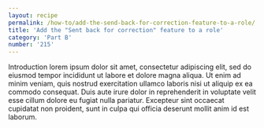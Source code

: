 ```yaml
---
layout: recipe
permalink: /how-to/add-the-send-back-for-correction-feature-to-a-role/
title: 'Add the "Sent back for correction" feature to a role'
category: 'Part B'
number: '215'
---
```


Introduction lorem ipsum dolor sit amet, consectetur adipiscing elit, sed do eiusmod tempor incididunt ut labore et dolore magna aliqua. Ut enim ad minim veniam, quis nostrud exercitation ullamco laboris nisi ut aliquip ex ea commodo consequat. Duis aute irure dolor in reprehenderit in voluptate velit esse cillum dolore eu fugiat nulla pariatur. Excepteur sint occaecat cupidatat non proident, sunt in culpa qui officia deserunt mollit anim id est laborum.

